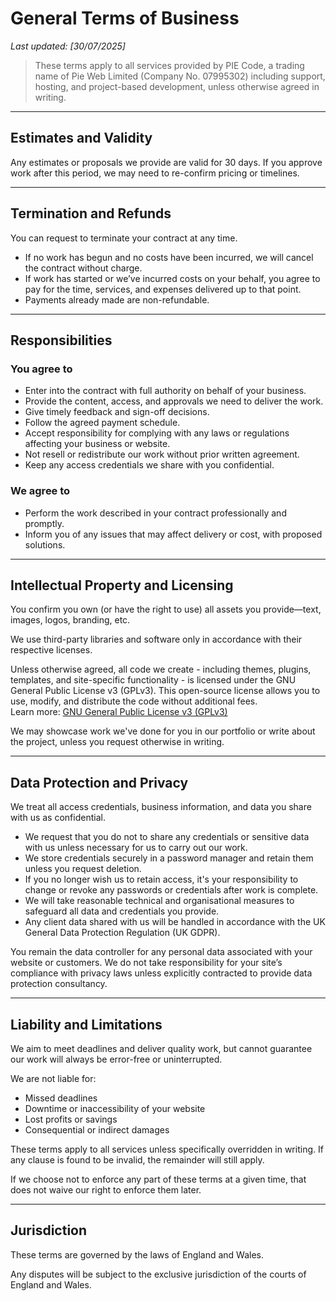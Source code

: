 # General Terms of Business

_Last updated: [30/07/2025]_
> These terms apply to all services provided by PIE Code, a trading name of Pie Web Limited (Company No. 07995302) including support, hosting, and project-based development, unless otherwise agreed in writing.

---

## Estimates and Validity

Any estimates or proposals we provide are valid for 30 days. If you approve work after this period, we may need to re-confirm pricing or timelines.

---

## Termination and Refunds

You can request to terminate your contract at any time.

- If no work has begun and no costs have been incurred, we will cancel the contract without charge.
- If work has started or we’ve incurred costs on your behalf, you agree to pay for the time, services, and expenses delivered up to that point.
- Payments already made are non-refundable.

---

## Responsibilities

### You agree to

- Enter into the contract with full authority on behalf of your business.
- Provide the content, access, and approvals we need to deliver the work.
- Give timely feedback and sign-off decisions.
- Follow the agreed payment schedule.
- Accept responsibility for complying with any laws or regulations affecting your business or website.
- Not resell or redistribute our work without prior written agreement.
- Keep any access credentials we share with you confidential.

### We agree to

- Perform the work described in your contract professionally and promptly.
- Inform you of any issues that may affect delivery or cost, with proposed solutions.

---

## Intellectual Property and Licensing

You confirm you own (or have the right to use) all assets you provide—text, images, logos, branding, etc.

We use third-party libraries and software only in accordance with their respective licenses.

Unless otherwise agreed, all code we create - including themes, plugins, templates, and site-specific functionality - is licensed under the GNU General Public License v3 (GPLv3). This open-source license allows you to use, modify, and distribute the code without additional fees.  
Learn more: [GNU General Public License v3 (GPLv3)](https://tldrlegal.com/license/gnu-general-public-license-v3-(gpl-3))

We may showcase work we've done for you in our portfolio or write about the project, unless you request otherwise in writing.

---

## Data Protection and Privacy

We treat all access credentials, business information, and data you share with us as confidential.

- We request that you do not to share any credentials or sensitive data with us unless necessary for us to carry out our work.
- We store credentials securely in a password manager and retain them unless you request deletion.
- If you no longer wish us to retain access, it's your responsibility to change or revoke any passwords or credentials after work is complete.
- We will take reasonable technical and organisational measures to safeguard all data and credentials you provide.
- Any client data shared with us will be handled in accordance with the UK General Data Protection Regulation (UK GDPR).

You remain the data controller for any personal data associated with your website or customers. We do not take responsibility for your site’s compliance with privacy laws unless explicitly contracted to provide data protection consultancy.

---

## Liability and Limitations

We aim to meet deadlines and deliver quality work, but cannot guarantee our work will always be error-free or uninterrupted.

We are not liable for:

- Missed deadlines
- Downtime or inaccessibility of your website
- Lost profits or savings
- Consequential or indirect damages

These terms apply to all services unless specifically overridden in writing. If any clause is found to be invalid, the remainder will still apply.

If we choose not to enforce any part of these terms at a given time, that does not waive our right to enforce them later.

---

## Jurisdiction

These terms are governed by the laws of England and Wales.

Any disputes will be subject to the exclusive jurisdiction of the courts of England and Wales.
